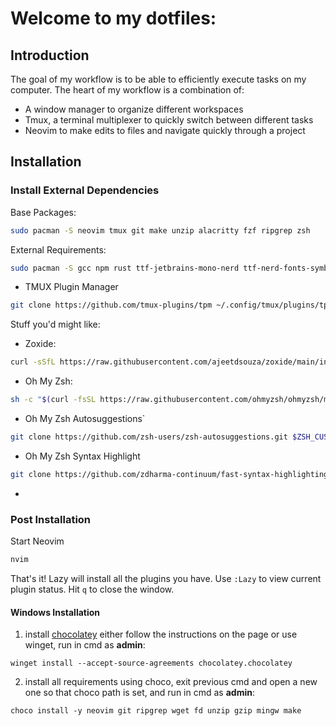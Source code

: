 # Welcome to my dotfiles:

## Introduction
    
The goal of my workflow is to be able to efficiently execute tasks on my computer.
The heart of my workflow is a combination of:
* A window manager to organize different workspaces
* Tmux, a terminal multiplexer to quickly switch between different tasks
* Neovim to make edits to files and navigate quickly through a project
    
## Installation

### Install External Dependencies

Base Packages:
```sh
sudo pacman -S neovim tmux git make unzip alacritty fzf ripgrep zsh
```

External Requirements:
```sh
sudo pacman -S gcc npm rust ttf-jetbrains-mono-nerd ttf-nerd-fonts-symbols ttf-fira-sans ttf-font-awesome 
```
* TMUX Plugin Manager
```sh
git clone https://github.com/tmux-plugins/tpm ~/.config/tmux/plugins/tpm
```
Stuff you'd might like:
* Zoxide:
```sh
curl -sSfL https://raw.githubusercontent.com/ajeetdsouza/zoxide/main/install.sh | sh
```
* Oh My Zsh:
```sh
sh -c "$(curl -fsSL https://raw.githubusercontent.com/ohmyzsh/ohmyzsh/master/tools/install.sh)"
```
* Oh My Zsh Autosuggestions`
```sh
git clone https://github.com/zsh-users/zsh-autosuggestions.git $ZSH_CUSTOM/plugins/zsh-autosuggestions
```
* Oh My Zsh Syntax Highlight
```sh
git clone https://github.com/zdharma-continuum/fast-syntax-highlighting.git ${ZSH_CUSTOM:-$HOME/.oh-my-zsh/custom}/plugins/fast-syntax-highlighting
```
* 
### Post Installation
Start Neovim

```sh
nvim
```

That's it! Lazy will install all the plugins you have. Use `:Lazy` to view
current plugin status. Hit `q` to close the window.


#### Windows Installation
1. install [chocolatey](https://chocolatey.org/install)
either follow the instructions on the page or use winget,
run in cmd as **admin**:
```
winget install --accept-source-agreements chocolatey.chocolatey
```

2. install all requirements using choco, exit previous cmd and
open a new one so that choco path is set, and run in cmd as **admin**:
```
choco install -y neovim git ripgrep wget fd unzip gzip mingw make
```
